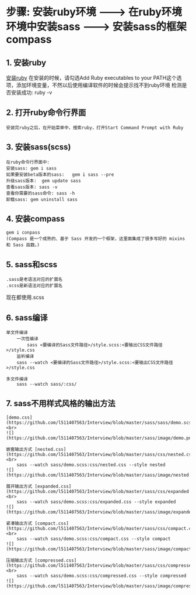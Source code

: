 # 步骤: 安装ruby环境  --->  在ruby环境环境中安装sass  --->  安装sass的框架compass

## 1. 安装ruby
[安装ruby](https://rubyinstaller.org/downloads/ "ruby官网")
	在安装的时候，请勾选Add Ruby executables to your PATH这个选项，添加环境变量，不然以后使用编译软件的时候会提示找不到ruby环境
	检测是否安装成功: ruby -v

## 2. 打开ruby命令行界面
	安装完ruby之后，在开始菜单中，搜索ruby，打开Start Command Prompt with Ruby

## 3. 安装sass(scss)
	在ruby命令行界面中:
	安装sass:	gem i sass
	如果要安装beta版本的sass:	gem i sass --pre
	升级sass版本:  gem update sass
	查看sass版本: sass -v
	查看你需要的sass命令: sass -h
	卸载sass: gem uninstall sass

## 4. 安装compass
	gem i conpass
	(Compass 是一个成熟的、基于 Sass 开发的一个框架，这里面集成了很多写好的 mixins 和 Sass 函数。)

## 5. sass和scss
	.sass是老语法对应的扩展名
	.scss是新语法对应的扩展名
现在都使用.scss

## 6. sass编译
	单文件编译
		一次性编译
			sass <要编译的Sass文件路径>/style.scss:<要输出CSS文件路径>/style.css
		监听编译
		sass --watch <要编译的Sass文件路径>/style.scss:<要输出CSS文件路径>/style.css
		
	多文件编译
		sass --watch sass/:css/
		
## 7. sass不用样式风格的输出方法
	[demo.css](https://github.com/l511407563/Interview/blob/master/sass/sass/demo.scss) <br>
	![](https://github.com/l511407563/Interview/blob/master/sass/image/demo.png)
	
	嵌套输出方式 [nested.css](https://github.com/l511407563/Interview/blob/master/sass/css/nested.css) <br>
		sass --watch sass/demo.scss:css/nested.css --style nested
	![](https://github.com/l511407563/Interview/blob/master/sass/image/nested.png)
		
	展开输出方式 [expanded.css](https://github.com/l511407563/Interview/blob/master/sass/css/expanded.css) <br>  
		sass --watch sass/demo.scss:css/expanded.css --style expanded
	![](https://github.com/l511407563/Interview/blob/master/sass/image/expanded.png)
		
	紧凑输出方式 [compact.css](https://github.com/l511407563/Interview/blob/master/sass/css/compact.css) <br>  
		sass --watch sass/demo.scss:css/compact.css --style compact
	![](https://github.com/l511407563/Interview/blob/master/sass/image/compact.png)
		
	压缩输出方式 [compressed.css](https://github.com/l511407563/Interview/blob/master/sass/css/compressed.css) <br>  
		sass --watch sass/demo.scss:css/compressed.css --style compressed
	![](https://github.com/l511407563/Interview/blob/master/sass/image/compressed.png)
	
	
	
	
	
	
	
	
	
	
	
	
	
	
	
	
	
	
	
	
	
	
	
	
	
	
	
	
	